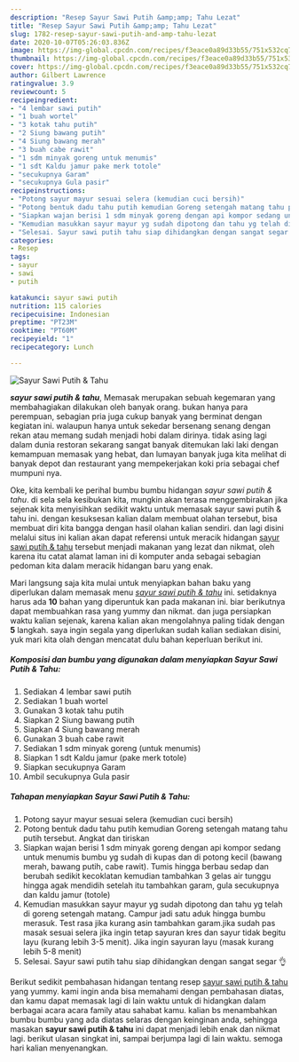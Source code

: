 ```yaml
---
description: "Resep Sayur Sawi Putih &amp;amp; Tahu Lezat"
title: "Resep Sayur Sawi Putih &amp;amp; Tahu Lezat"
slug: 1782-resep-sayur-sawi-putih-and-amp-tahu-lezat
date: 2020-10-07T05:26:03.836Z
image: https://img-global.cpcdn.com/recipes/f3eace0a89d33b55/751x532cq70/sayur-sawi-putih-tahu-foto-resep-utama.jpg
thumbnail: https://img-global.cpcdn.com/recipes/f3eace0a89d33b55/751x532cq70/sayur-sawi-putih-tahu-foto-resep-utama.jpg
cover: https://img-global.cpcdn.com/recipes/f3eace0a89d33b55/751x532cq70/sayur-sawi-putih-tahu-foto-resep-utama.jpg
author: Gilbert Lawrence
ratingvalue: 3.9
reviewcount: 5
recipeingredient:
- "4 lembar sawi putih"
- "1 buah wortel"
- "3 kotak tahu putih"
- "2 Siung bawang putih"
- "4 Siung bawang merah"
- "3 buah cabe rawit"
- "1 sdm minyak goreng untuk menumis"
- "1 sdt Kaldu jamur pake merk totole"
- "secukupnya Garam"
- "secukupnya Gula pasir"
recipeinstructions:
- "Potong sayur mayur sesuai selera (kemudian cuci bersih)"
- "Potong bentuk dadu tahu putih kemudian Goreng setengah matang tahu putih tersebut. Angkat dan tiriskan"
- "Siapkan wajan berisi 1 sdm minyak goreng dengan api kompor sedang untuk menumis bumbu yg sudah di kupas dan di potong kecil (bawang merah, bawang putih, cabe rawit). Tumis hingga berbau sedap dan berubah sedikit kecoklatan kemudian tambahkan 3 gelas air tunggu hingga agak mendidih setelah itu tambahkan garam, gula secukupnya dan kaldu jamur (totole)"
- "Kemudian masukkan sayur mayur yg sudah dipotong dan tahu yg telah di goreng setengah matang. Campur jadi satu aduk hingga bumbu merasuk. Test rasa jika kurang asin tambahkan garam.jika sudah pas masak sesuai selera jika ingin tetap sayuran kres dan sayur tidak begitu layu (kurang lebih 3-5 menit). Jika ingin sayuran layu (masak kurang lebih 5-8 menit)"
- "Selesai. Sayur sawi putih tahu siap dihidangkan dengan sangat segar 👌"
categories:
- Resep
tags:
- sayur
- sawi
- putih

katakunci: sayur sawi putih 
nutrition: 115 calories
recipecuisine: Indonesian
preptime: "PT23M"
cooktime: "PT60M"
recipeyield: "1"
recipecategory: Lunch

---
```



![Sayur Sawi Putih &amp; Tahu](https://img-global.cpcdn.com/recipes/f3eace0a89d33b55/751x532cq70/sayur-sawi-putih-tahu-foto-resep-utama.jpg)

<b><i>sayur sawi putih &amp; tahu</i></b>, Memasak merupakan sebuah kegemaran yang membahagiakan dilakukan oleh banyak orang. bukan hanya para perempuan, sebagian pria juga cukup banyak yang berminat dengan kegiatan ini. walaupun hanya untuk sekedar bersenang senang dengan rekan atau memang sudah menjadi hobi dalam dirinya. tidak asing lagi dalam dunia restoran sekarang sangat banyak ditemukan laki laki dengan kemampuan memasak yang hebat, dan lumayan banyak juga kita melihat di banyak depot dan restaurant yang mempekerjakan koki pria sebagai chef mumpuni nya.



Oke, kita kembali ke perihal bumbu bumbu hidangan <i>sayur sawi putih &amp; tahu</i>. di sela sela kesibukan kita, mungkin akan terasa menggembirakan jika sejenak kita menyisihkan sedikit waktu untuk memasak sayur sawi putih &amp; tahu ini. dengan kesuksesan kalian dalam membuat olahan tersebut, bisa membuat diri kita bangga dengan hasil olahan kalian sendiri. dan lagi disini melalui situs ini kalian akan dapat referensi untuk meracik hidangan <u>sayur sawi putih &amp; tahu</u> tersebut menjadi makanan yang lezat dan nikmat, oleh karena itu catat alamat laman ini di komputer anda sebagai sebagian pedoman kita dalam meracik hidangan baru yang enak.


Mari langsung saja kita mulai untuk menyiapkan bahan baku yang diperlukan dalam memasak menu <u><i>sayur sawi putih &amp; tahu</i></u> ini. setidaknya harus ada <b>10</b> bahan yang diperuntuk kan pada makanan ini. biar berikutnya dapat membuahkan rasa yang yummy dan nikmat. dan juga persiapkan waktu kalian sejenak, karena kalian akan mengolahnya paling tidak dengan <b>5</b> langkah. saya ingin segala yang diperlukan sudah kalian sediakan disini, yuk mari kita olah dengan mencatat dulu bahan keperluan berikut ini.

<!--inarticleads1-->

##### Komposisi dan bumbu yang digunakan dalam menyiapkan Sayur Sawi Putih &amp; Tahu:

1. Sediakan 4 lembar sawi putih
1. Sediakan 1 buah wortel
1. Gunakan 3 kotak tahu putih
1. Siapkan 2 Siung bawang putih
1. Siapkan 4 Siung bawang merah
1. Gunakan 3 buah cabe rawit
1. Sediakan 1 sdm minyak goreng (untuk menumis)
1. Siapkan 1 sdt Kaldu jamur (pake merk totole)
1. Siapkan secukupnya Garam
1. Ambil secukupnya Gula pasir




<!--inarticleads2-->

##### Tahapan menyiapkan Sayur Sawi Putih &amp; Tahu:

1. Potong sayur mayur sesuai selera (kemudian cuci bersih)
1. Potong bentuk dadu tahu putih kemudian Goreng setengah matang tahu putih tersebut. Angkat dan tiriskan
1. Siapkan wajan berisi 1 sdm minyak goreng dengan api kompor sedang untuk menumis bumbu yg sudah di kupas dan di potong kecil (bawang merah, bawang putih, cabe rawit). Tumis hingga berbau sedap dan berubah sedikit kecoklatan kemudian tambahkan 3 gelas air tunggu hingga agak mendidih setelah itu tambahkan garam, gula secukupnya dan kaldu jamur (totole)
1. Kemudian masukkan sayur mayur yg sudah dipotong dan tahu yg telah di goreng setengah matang. Campur jadi satu aduk hingga bumbu merasuk. Test rasa jika kurang asin tambahkan garam.jika sudah pas masak sesuai selera jika ingin tetap sayuran kres dan sayur tidak begitu layu (kurang lebih 3-5 menit). Jika ingin sayuran layu (masak kurang lebih 5-8 menit)
1. Selesai. Sayur sawi putih tahu siap dihidangkan dengan sangat segar 👌




Berikut sedikit pembahasan hidangan tentang resep <u>sayur sawi putih &amp; tahu</u> yang yummy. kami ingin anda bisa memahami dengan pembahasan diatas, dan kamu dapat memasak lagi di lain waktu untuk di hidangkan dalam berbagai acara acara family atau sahabat kamu. kalian bs menambahkan bumbu bumbu yang ada diatas selaras dengan keinginan anda, sehingga masakan <b>sayur sawi putih &amp; tahu</b> ini dapat menjadi lebih enak dan nikmat lagi. berikut ulasan singkat ini, sampai berjumpa lagi di lain waktu. semoga hari kalian menyenangkan.
